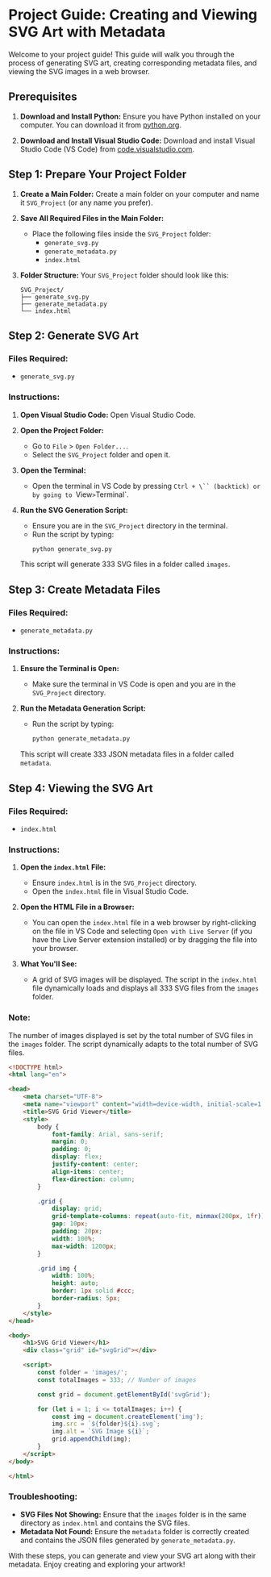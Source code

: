# Project Guide: Creating and Viewing SVG Art with Metadata

Welcome to your project guide! This guide will walk you through the process of generating SVG art, creating corresponding metadata files, and viewing the SVG images in a web browser.

## Prerequisites

1. **Download and Install Python:**
   Ensure you have Python installed on your computer. You can download it from [python.org](https://www.python.org/).

2. **Download and Install Visual Studio Code:**
   Download and install Visual Studio Code (VS Code) from [code.visualstudio.com](https://code.visualstudio.com/).

## Step 1: Prepare Your Project Folder

1. **Create a Main Folder:**
   Create a main folder on your computer and name it `SVG_Project` (or any name you prefer).

2. **Save All Required Files in the Main Folder:**
   - Place the following files inside the `SVG_Project` folder:
     - `generate_svg.py`
     - `generate_metadata.py`
     - `index.html`

3. **Folder Structure:**
   Your `SVG_Project` folder should look like this:
   ```
   SVG_Project/
   ├── generate_svg.py
   ├── generate_metadata.py
   └── index.html
   ```

## Step 2: Generate SVG Art

### Files Required:
- `generate_svg.py`

### Instructions:

1. **Open Visual Studio Code:**
   Open Visual Studio Code.

2. **Open the Project Folder:**
   - Go to `File` > `Open Folder...`.
   - Select the `SVG_Project` folder and open it.

3. **Open the Terminal:**
   - Open the terminal in VS Code by pressing `Ctrl + \`` (backtick) or by going to `View` > `Terminal`.

4. **Run the SVG Generation Script:**
   - Ensure you are in the `SVG_Project` directory in the terminal.
   - Run the script by typing:
     ```sh
     python generate_svg.py
     ```

   This script will generate 333 SVG files in a folder called `images`.

## Step 3: Create Metadata Files

### Files Required:
- `generate_metadata.py`

### Instructions:

1. **Ensure the Terminal is Open:**
   - Make sure the terminal in VS Code is open and you are in the `SVG_Project` directory.

2. **Run the Metadata Generation Script:**
   - Run the script by typing:
     ```sh
     python generate_metadata.py
     ```

   This script will create 333 JSON metadata files in a folder called `metadata`.

## Step 4: Viewing the SVG Art

### Files Required:
- `index.html`

### Instructions:

1. **Open the `index.html` File:**
   - Ensure `index.html` is in the `SVG_Project` directory.
   - Open the `index.html` file in Visual Studio Code.

2. **Open the HTML File in a Browser:**
   - You can open the `index.html` file in a web browser by right-clicking on the file in VS Code and selecting `Open with Live Server` (if you have the Live Server extension installed) or by dragging the file into your browser.

3. **What You'll See:**
   - A grid of SVG images will be displayed. The script in the `index.html` file dynamically loads and displays all 333 SVG files from the `images` folder.

### Note:
The number of images displayed is set by the total number of SVG files in the `images` folder. The script dynamically adapts to the total number of SVG files.

```html
<!DOCTYPE html>
<html lang="en">

<head>
    <meta charset="UTF-8">
    <meta name="viewport" content="width=device-width, initial-scale=1.0">
    <title>SVG Grid Viewer</title>
    <style>
        body {
            font-family: Arial, sans-serif;
            margin: 0;
            padding: 0;
            display: flex;
            justify-content: center;
            align-items: center;
            flex-direction: column;
        }

        .grid {
            display: grid;
            grid-template-columns: repeat(auto-fit, minmax(200px, 1fr));
            gap: 10px;
            padding: 20px;
            width: 100%;
            max-width: 1200px;
        }

        .grid img {
            width: 100%;
            height: auto;
            border: 1px solid #ccc;
            border-radius: 5px;
        }
    </style>
</head>

<body>
    <h1>SVG Grid Viewer</h1>
    <div class="grid" id="svgGrid"></div>

    <script>
        const folder = 'images/';
        const totalImages = 333; // Number of images

        const grid = document.getElementById('svgGrid');

        for (let i = 1; i <= totalImages; i++) {
            const img = document.createElement('img');
            img.src = `${folder}${i}.svg`;
            img.alt = `SVG Image ${i}`;
            grid.appendChild(img);
        }
    </script>
</body>

</html>
```

### Troubleshooting:
- **SVG Files Not Showing:** Ensure that the `images` folder is in the same directory as `index.html` and contains the SVG files.
- **Metadata Not Found:** Ensure the `metadata` folder is correctly created and contains the JSON files generated by `generate_metadata.py`.

With these steps, you can generate and view your SVG art along with their metadata. Enjoy creating and exploring your artwork!
